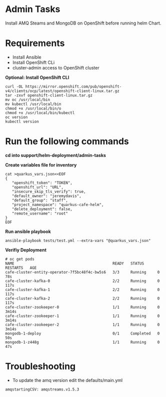 Admin Tasks 
=========

Install AMQ Steams and MongoDB on OpenShift before running helm Chart.

Requirements
============
* Install Ansible  
* Install OpenShift CLi
* cluster-admin access  to OpenShift cluster

**Optional: Install OpenShift CLI**
```
curl -OL https://mirror.openshift.com/pub/openshift-v4/clients/ocp/latest/openshift-client-linux.tar.gz
tar -zxvf openshift-client-linux.tar.gz
mv oc /usr/local/bin
mv kubectl /usr/local/bin
chmod +x /usr/local/bin/o
chmod +x /usr/local/bin/kubectl
oc version
kubectl version
```

Run the following commands 
========================
**cd into support/helm-deployment/admin-tasks**

**Create variables file for inventory**
```
cat >quarkus_vars.json<<EOF
{
   "openshift_token": "TOKEN",
   "openshift_url": "URL",
   "insecure_skip_tls_verify": true,
   "default_owner": "jeremydavis",
   "default_group": "staff",
   "project_namespace": "quarkus-cafe-helm",
   "delete_deployment": false,
   "remote_username": "root"
}
EOF
```

**Run ansible playbook**
```
ansible-playbook tests/test.yml --extra-vars "@quarkus_vars.json"
```

**Verifiy Deployment**
```
# oc get pods
NAME                                            READY   STATUS      RESTARTS   AGE
cafe-cluster-entity-operator-7f5bc48f4c-bw5s6   3/3     Running     0          78s
cafe-cluster-kafka-0                            2/2     Running     0          117s
cafe-cluster-kafka-1                            2/2     Running     0          117s
cafe-cluster-kafka-2                            2/2     Running     0          117s
cafe-cluster-zookeeper-0                        1/1     Running     0          3m14s
cafe-cluster-zookeeper-1                        1/1     Running     0          3m14s
cafe-cluster-zookeeper-2                        1/1     Running     0          3m14s
mongodb-1-deploy                                0/1     Completed   0          50s
mongodb-1-z448g                                 1/1     Running     0          47s
```

Troubleshooting
===============
* To update the amq version edit the defaults/main.yml 
```
amqstartingCSV: amqstreams.v1.5.3
```

